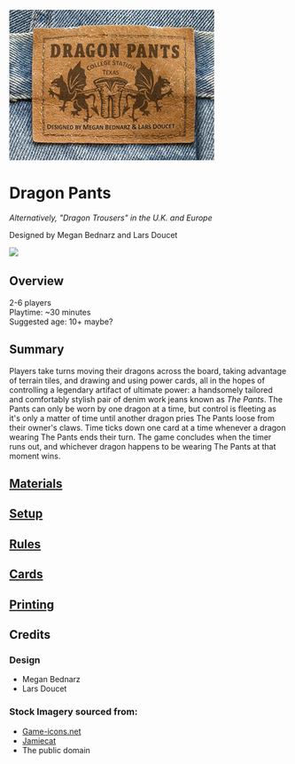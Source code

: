 ![Dragon Pants Logo](/dragon_pants/images/logo_color.png)

# Dragon Pants

*Alternatively, "Dragon Trousers" in the U.K. and Europe*

Designed by Megan Bednarz and Lars Doucet

[![](https://i.creativecommons.org/l/by-nc/4.0/88x31.png)](https://github.com/larsiusprime/boardgames/tree/master/LICENSE.md)

## Overview

2-6 players  
Playtime: ~30 minutes  
Suggested age: 10+ maybe?

## Summary

Players take turns moving their dragons across the board, taking advantage of terrain tiles, and drawing and using power cards, all in the hopes of controlling a legendary artifact of ultimate power: a handsomely tailored and comfortably stylish pair of denim work jeans known as *The Pants*. The Pants can only be worn by one dragon at a time, but control is fleeting as it's only a matter of time until another dragon pries The Pants loose from their owner's claws. Time ticks down one card at a time whenever a dragon wearing The Pants ends their turn. The game concludes when the timer runs out, and whichever dragon happens to be wearing The Pants at that moment wins.

## [Materials](MATERIALS.md)

## [Setup](SETUP.md)

## [Rules](RULES.md)

## [Cards](CARDS.md)

## [Printing](PRINTING.md)

## Credits

### Design
- Megan Bednarz
- Lars Doucet

### Stock Imagery sourced from:

- [Game-icons.net](http://game-icons.net/)  
- [Jamiecat](https://www.flickr.com/photos/jamiecat/4878986494/)
- The public domain
